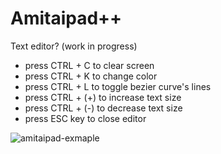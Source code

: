 # Amitaipad++
Text editor? (work in progress)

* press CTRL + C to clear screen 
* press CTRL + K to change color
* press CTRL + L to toggle bezier curve's lines
* press CTRL + (+) to increase text size
* press CTRL + (-) to decrease text size
* press ESC key to close editor

![amitaipad-exmaple](https://github.com/user-attachments/assets/4894c7ce-81d3-482a-b4e1-b550692820b0)
